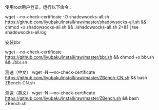 使用root用户登录，运行以下命令：

wget --no-check-certificate -O shadowsocks-all.sh https://github.com/liyubaku/install/raw/master/shadowsocks-all.sh && chmod +x shadowsocks-all.sh && ./shadowsocks-all.sh 2>&1 | tee shadowsocks-all.log


安装bbr

wget --no-check-certificate https://github.com/liyubaku/install/raw/master/bbr.sh && chmod +x bbr.sh && ./bbr.sh

测速（中文）
wget -N —no-check-certificate https://github.com/liyubaku/install/raw/master/ZBench-CN.sh && bash ZBench-CN.sh

测速（英文）
wget -N —no-check-certificate https://github.com/liyubaku/install/raw/master/ZBench.sh && bash ZBench.sh
